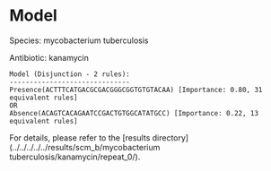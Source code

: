 
# Model

Species: mycobacterium tuberculosis

Antibiotic: kanamycin

```
Model (Disjunction - 2 rules):
------------------------------
Presence(ACTTTCATGACGCGACGGGCGGTGTGTACAA) [Importance: 0.80, 31 equivalent rules]
OR
Absence(ACAGTCACAGAATCCGACTGTGGCATATGCC) [Importance: 0.22, 13 equivalent rules]

```

For details, please refer to the [results directory](../../../../../results/scm_b/mycobacterium tuberculosis/kanamycin/repeat_0/).

